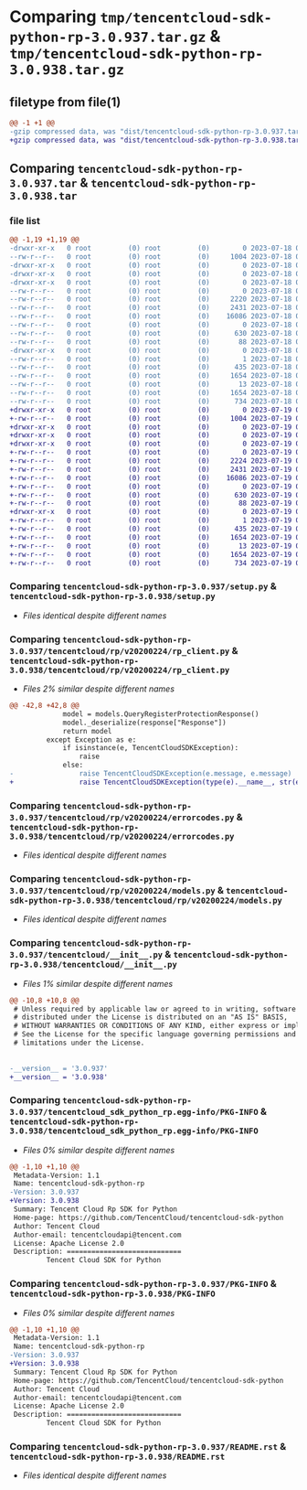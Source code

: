 # Comparing `tmp/tencentcloud-sdk-python-rp-3.0.937.tar.gz` & `tmp/tencentcloud-sdk-python-rp-3.0.938.tar.gz`

## filetype from file(1)

```diff
@@ -1 +1 @@
-gzip compressed data, was "dist/tencentcloud-sdk-python-rp-3.0.937.tar", last modified: Tue Jul 18 00:29:22 2023, max compression
+gzip compressed data, was "dist/tencentcloud-sdk-python-rp-3.0.938.tar", last modified: Wed Jul 19 00:44:38 2023, max compression
```

## Comparing `tencentcloud-sdk-python-rp-3.0.937.tar` & `tencentcloud-sdk-python-rp-3.0.938.tar`

### file list

```diff
@@ -1,19 +1,19 @@
-drwxr-xr-x   0 root         (0) root         (0)        0 2023-07-18 00:29:22.000000 tencentcloud-sdk-python-rp-3.0.937/
--rw-r--r--   0 root         (0) root         (0)     1004 2023-07-18 00:29:22.000000 tencentcloud-sdk-python-rp-3.0.937/setup.py
-drwxr-xr-x   0 root         (0) root         (0)        0 2023-07-18 00:29:22.000000 tencentcloud-sdk-python-rp-3.0.937/tencentcloud/
-drwxr-xr-x   0 root         (0) root         (0)        0 2023-07-18 00:29:22.000000 tencentcloud-sdk-python-rp-3.0.937/tencentcloud/rp/
-drwxr-xr-x   0 root         (0) root         (0)        0 2023-07-18 00:29:22.000000 tencentcloud-sdk-python-rp-3.0.937/tencentcloud/rp/v20200224/
--rw-r--r--   0 root         (0) root         (0)        0 2023-07-18 00:29:22.000000 tencentcloud-sdk-python-rp-3.0.937/tencentcloud/rp/v20200224/__init__.py
--rw-r--r--   0 root         (0) root         (0)     2220 2023-07-18 00:29:22.000000 tencentcloud-sdk-python-rp-3.0.937/tencentcloud/rp/v20200224/rp_client.py
--rw-r--r--   0 root         (0) root         (0)     2431 2023-07-18 00:29:22.000000 tencentcloud-sdk-python-rp-3.0.937/tencentcloud/rp/v20200224/errorcodes.py
--rw-r--r--   0 root         (0) root         (0)    16086 2023-07-18 00:29:22.000000 tencentcloud-sdk-python-rp-3.0.937/tencentcloud/rp/v20200224/models.py
--rw-r--r--   0 root         (0) root         (0)        0 2023-07-18 00:29:22.000000 tencentcloud-sdk-python-rp-3.0.937/tencentcloud/rp/__init__.py
--rw-r--r--   0 root         (0) root         (0)      630 2023-07-18 00:29:22.000000 tencentcloud-sdk-python-rp-3.0.937/tencentcloud/__init__.py
--rw-r--r--   0 root         (0) root         (0)       88 2023-07-18 00:29:22.000000 tencentcloud-sdk-python-rp-3.0.937/setup.cfg
-drwxr-xr-x   0 root         (0) root         (0)        0 2023-07-18 00:29:22.000000 tencentcloud-sdk-python-rp-3.0.937/tencentcloud_sdk_python_rp.egg-info/
--rw-r--r--   0 root         (0) root         (0)        1 2023-07-18 00:29:22.000000 tencentcloud-sdk-python-rp-3.0.937/tencentcloud_sdk_python_rp.egg-info/dependency_links.txt
--rw-r--r--   0 root         (0) root         (0)      435 2023-07-18 00:29:22.000000 tencentcloud-sdk-python-rp-3.0.937/tencentcloud_sdk_python_rp.egg-info/SOURCES.txt
--rw-r--r--   0 root         (0) root         (0)     1654 2023-07-18 00:29:22.000000 tencentcloud-sdk-python-rp-3.0.937/tencentcloud_sdk_python_rp.egg-info/PKG-INFO
--rw-r--r--   0 root         (0) root         (0)       13 2023-07-18 00:29:22.000000 tencentcloud-sdk-python-rp-3.0.937/tencentcloud_sdk_python_rp.egg-info/top_level.txt
--rw-r--r--   0 root         (0) root         (0)     1654 2023-07-18 00:29:22.000000 tencentcloud-sdk-python-rp-3.0.937/PKG-INFO
--rw-r--r--   0 root         (0) root         (0)      734 2023-07-18 00:29:22.000000 tencentcloud-sdk-python-rp-3.0.937/README.rst
+drwxr-xr-x   0 root         (0) root         (0)        0 2023-07-19 00:44:38.000000 tencentcloud-sdk-python-rp-3.0.938/
+-rw-r--r--   0 root         (0) root         (0)     1004 2023-07-19 00:44:38.000000 tencentcloud-sdk-python-rp-3.0.938/setup.py
+drwxr-xr-x   0 root         (0) root         (0)        0 2023-07-19 00:44:38.000000 tencentcloud-sdk-python-rp-3.0.938/tencentcloud/
+drwxr-xr-x   0 root         (0) root         (0)        0 2023-07-19 00:44:38.000000 tencentcloud-sdk-python-rp-3.0.938/tencentcloud/rp/
+drwxr-xr-x   0 root         (0) root         (0)        0 2023-07-19 00:44:38.000000 tencentcloud-sdk-python-rp-3.0.938/tencentcloud/rp/v20200224/
+-rw-r--r--   0 root         (0) root         (0)        0 2023-07-19 00:44:38.000000 tencentcloud-sdk-python-rp-3.0.938/tencentcloud/rp/v20200224/__init__.py
+-rw-r--r--   0 root         (0) root         (0)     2224 2023-07-19 00:44:38.000000 tencentcloud-sdk-python-rp-3.0.938/tencentcloud/rp/v20200224/rp_client.py
+-rw-r--r--   0 root         (0) root         (0)     2431 2023-07-19 00:44:38.000000 tencentcloud-sdk-python-rp-3.0.938/tencentcloud/rp/v20200224/errorcodes.py
+-rw-r--r--   0 root         (0) root         (0)    16086 2023-07-19 00:44:38.000000 tencentcloud-sdk-python-rp-3.0.938/tencentcloud/rp/v20200224/models.py
+-rw-r--r--   0 root         (0) root         (0)        0 2023-07-19 00:44:38.000000 tencentcloud-sdk-python-rp-3.0.938/tencentcloud/rp/__init__.py
+-rw-r--r--   0 root         (0) root         (0)      630 2023-07-19 00:44:38.000000 tencentcloud-sdk-python-rp-3.0.938/tencentcloud/__init__.py
+-rw-r--r--   0 root         (0) root         (0)       88 2023-07-19 00:44:38.000000 tencentcloud-sdk-python-rp-3.0.938/setup.cfg
+drwxr-xr-x   0 root         (0) root         (0)        0 2023-07-19 00:44:38.000000 tencentcloud-sdk-python-rp-3.0.938/tencentcloud_sdk_python_rp.egg-info/
+-rw-r--r--   0 root         (0) root         (0)        1 2023-07-19 00:44:38.000000 tencentcloud-sdk-python-rp-3.0.938/tencentcloud_sdk_python_rp.egg-info/dependency_links.txt
+-rw-r--r--   0 root         (0) root         (0)      435 2023-07-19 00:44:38.000000 tencentcloud-sdk-python-rp-3.0.938/tencentcloud_sdk_python_rp.egg-info/SOURCES.txt
+-rw-r--r--   0 root         (0) root         (0)     1654 2023-07-19 00:44:38.000000 tencentcloud-sdk-python-rp-3.0.938/tencentcloud_sdk_python_rp.egg-info/PKG-INFO
+-rw-r--r--   0 root         (0) root         (0)       13 2023-07-19 00:44:38.000000 tencentcloud-sdk-python-rp-3.0.938/tencentcloud_sdk_python_rp.egg-info/top_level.txt
+-rw-r--r--   0 root         (0) root         (0)     1654 2023-07-19 00:44:38.000000 tencentcloud-sdk-python-rp-3.0.938/PKG-INFO
+-rw-r--r--   0 root         (0) root         (0)      734 2023-07-19 00:44:38.000000 tencentcloud-sdk-python-rp-3.0.938/README.rst
```

### Comparing `tencentcloud-sdk-python-rp-3.0.937/setup.py` & `tencentcloud-sdk-python-rp-3.0.938/setup.py`

 * *Files identical despite different names*

### Comparing `tencentcloud-sdk-python-rp-3.0.937/tencentcloud/rp/v20200224/rp_client.py` & `tencentcloud-sdk-python-rp-3.0.938/tencentcloud/rp/v20200224/rp_client.py`

 * *Files 2% similar despite different names*

```diff
@@ -42,8 +42,8 @@
             model = models.QueryRegisterProtectionResponse()
             model._deserialize(response["Response"])
             return model
         except Exception as e:
             if isinstance(e, TencentCloudSDKException):
                 raise
             else:
-                raise TencentCloudSDKException(e.message, e.message)
+                raise TencentCloudSDKException(type(e).__name__, str(e))
```

### Comparing `tencentcloud-sdk-python-rp-3.0.937/tencentcloud/rp/v20200224/errorcodes.py` & `tencentcloud-sdk-python-rp-3.0.938/tencentcloud/rp/v20200224/errorcodes.py`

 * *Files identical despite different names*

### Comparing `tencentcloud-sdk-python-rp-3.0.937/tencentcloud/rp/v20200224/models.py` & `tencentcloud-sdk-python-rp-3.0.938/tencentcloud/rp/v20200224/models.py`

 * *Files identical despite different names*

### Comparing `tencentcloud-sdk-python-rp-3.0.937/tencentcloud/__init__.py` & `tencentcloud-sdk-python-rp-3.0.938/tencentcloud/__init__.py`

 * *Files 1% similar despite different names*

```diff
@@ -10,8 +10,8 @@
 # Unless required by applicable law or agreed to in writing, software
 # distributed under the License is distributed on an "AS IS" BASIS,
 # WITHOUT WARRANTIES OR CONDITIONS OF ANY KIND, either express or implied.
 # See the License for the specific language governing permissions and
 # limitations under the License.
 
 
-__version__ = '3.0.937'
+__version__ = '3.0.938'
```

### Comparing `tencentcloud-sdk-python-rp-3.0.937/tencentcloud_sdk_python_rp.egg-info/PKG-INFO` & `tencentcloud-sdk-python-rp-3.0.938/tencentcloud_sdk_python_rp.egg-info/PKG-INFO`

 * *Files 0% similar despite different names*

```diff
@@ -1,10 +1,10 @@
 Metadata-Version: 1.1
 Name: tencentcloud-sdk-python-rp
-Version: 3.0.937
+Version: 3.0.938
 Summary: Tencent Cloud Rp SDK for Python
 Home-page: https://github.com/TencentCloud/tencentcloud-sdk-python
 Author: Tencent Cloud
 Author-email: tencentcloudapi@tencent.com
 License: Apache License 2.0
 Description: ============================
         Tencent Cloud SDK for Python
```

### Comparing `tencentcloud-sdk-python-rp-3.0.937/PKG-INFO` & `tencentcloud-sdk-python-rp-3.0.938/PKG-INFO`

 * *Files 0% similar despite different names*

```diff
@@ -1,10 +1,10 @@
 Metadata-Version: 1.1
 Name: tencentcloud-sdk-python-rp
-Version: 3.0.937
+Version: 3.0.938
 Summary: Tencent Cloud Rp SDK for Python
 Home-page: https://github.com/TencentCloud/tencentcloud-sdk-python
 Author: Tencent Cloud
 Author-email: tencentcloudapi@tencent.com
 License: Apache License 2.0
 Description: ============================
         Tencent Cloud SDK for Python
```

### Comparing `tencentcloud-sdk-python-rp-3.0.937/README.rst` & `tencentcloud-sdk-python-rp-3.0.938/README.rst`

 * *Files identical despite different names*

